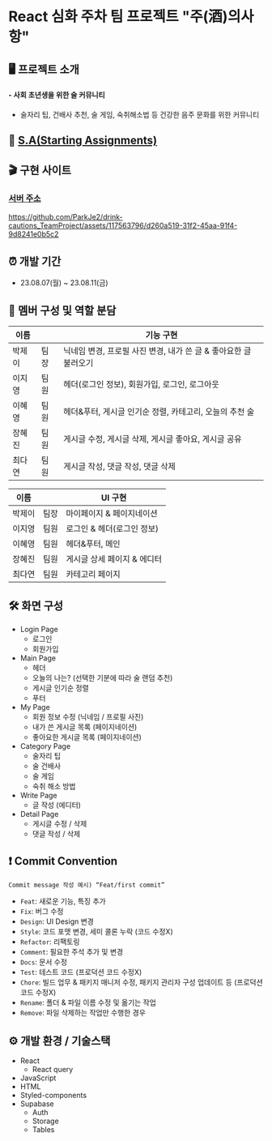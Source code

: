 # React 심화 주차 팀 프로젝트 "주(酒)의사항"

## 🖥️ 프로젝트 소개

#### - 사회 초년생을 위한 술 커뮤니티

- 술자리 팁, 건배사 추천, 술 게임, 숙취해소법 등 건강한 음주 문화를 위한 커뮤니티

## 📕 [S.A(Starting Assignments)](https://www.notion.so/5e115ec1634b4af9a51cb951e7a1cd4f)

## 🎬 구현 사이트

### [서버 주소](https://drink-cautions.vercel.app/)
https://github.com/ParkJe2/drink-cautions_TeamProject/assets/117563796/d260a519-31f2-45aa-91f4-9d8241e0b5c2

## ⏰ 개발 기간

- 23.08.07(월) ~ 23.08.11(금)

## 👤 멤버 구성 및 역할 분담

| 이름   |      | 기능 구현                                                        |
| ------ | ---- | ---------------------------------------------------------------- |
| 박제이 | 팀장 | 닉네임 변경, 프로필 사진 변경, 내가 쓴 글 & 좋아요한 글 불러오기 |
| 이지영 | 팀원 | 헤더(로그인 정보), 회원가입, 로그인, 로그아웃                    |
| 이혜영 | 팀원 | 헤더&푸터, 게시글 인기순 정렬, 카테고리, 오늘의 추천 술          |
| 장혜진 | 팀원 | 게시글 수정, 게시글 삭제, 게시글 좋아요, 게시글 공유             |
| 최다연 | 팀원 | 게시글 작성, 댓글 작성, 댓글 삭제                                |

| 이름   |      | UI 구현                     |
| ------ | ---- | --------------------------- |
| 박제이 | 팀장 | 마이페이지 & 페이지네이션   |
| 이지영 | 팀원 | 로그인 & 헤더(로그인 정보)  |
| 이혜영 | 팀원 | 헤더&푸터, 메인             |
| 장혜진 | 팀원 | 게시글 상세 페이지 & 에디터 |
| 최다연 | 팀원 | 카테고리 페이지             |

## 🛠️ 화면 구성

- Login Page
  - 로그인
  - 회원가입
- Main Page
  - 헤더
  - 오늘의 나는? (선택한 기분에 따라 술 랜덤 추천)
  - 게시글 인기순 정렬
  - 푸터
- My Page
  - 회원 정보 수정 (닉네임 / 프로필 사진)
  - 내가 쓴 게시글 목록 (페이지네이션)
  - 좋아요한 게시글 목록 (페이지네이션)
- Category Page
  - 술자리 팁
  - 술 건배사
  - 술 게임
  - 숙취 해소 방법
- Write Page
  - 글 작성 (에디터)
- Detail Page
  - 게시글 수정 / 삭제
  - 댓글 작성 / 삭제

## ❗ Commit Convention

`Commit message 작성 예시) “Feat/first commit”`

- `Feat`: 새로운 기능, 특징 추가
- `Fix`: 버그 수정
- `Design`: UI Design 변경
- `Style`: 코드 포맷 변경, 세미 콜론 누락 (코드 수정X)
- `Refactor`: 리팩토링
- `Comment`: 필요한 주석 추가 및 변경
- `Docs`: 문서 수정
- `Test`: 테스트 코드 (프로덕션 코드 수정X)
- `Chore`: 빌드 업무 & 패키지 매니저 수정, 패키지 관리자 구성 업데이트 등 (프로덕션 코드 수정X)
- `Rename`: 폴더 & 파일 이름 수정 및 옮기는 작업
- `Remove`: 파일 삭제하는 작업만 수행한 경우

## ⚙️ 개발 환경 / 기술스택

- React
  - React query
- JavaScript
- HTML
- Styled-components
- Supabase
  - Auth
  - Storage
  - Tables
